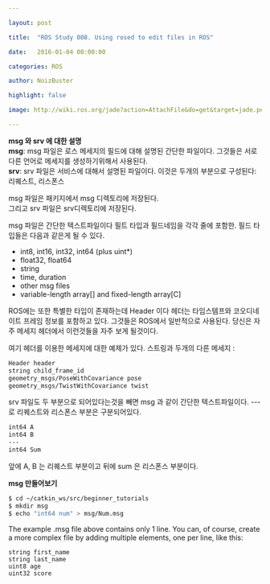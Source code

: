 ```yaml
---

layout: post

title:  "ROS Study 008. Using rosed to edit files in ROS"

date:   2016-01-04 00:00:00

categories: ROS

author: NoizBuster

highlight: false

image: http://wiki.ros.org/jade?action=AttachFile&do=get&target=jade.png

---
```


**msg 와 srv 에 대한 설명**  
**msg**: msg 파일은 로스 메세지의 필드에 대해 설명된 간단한 파일이다. 그것들은 서로 다른 언어로 메세지를 생성하기위해서 사용된다.  
**srv**: srv 파일은 서비스에 대해서 설명된 파일이다. 이것은 두개의 부분으로 구성된다:리퀘스트, 리스폰스

msg 파일은 패키지에서 msg 디렉토리에 저장된다.  
그리고 srv 파일은 srv디렉토리에 저장된다.

msg 파일은 간단한 텍스트파일이다 필트 타입과 필드네임을 각각 줄에 포함한. 필드 타입들은 다음과 같은게 될 수 있다.
- int8, int16, int32, int64 (plus uint*)
- float32, float64
- string
- time, duration
- other msg files
- variable-length array[] and fixed-length array[C]

ROS에는 또한 특별한 타입이 존재하는데 Header 이다 헤더는 타임스템프와 코오디네이트 프레임 정보를 포함하고 있다. 그것들은 ROS에서 일반적으로 사용된다. 당신은 자주 메세지 헤더에서 이런것들을 자주 보게 될것이다.

여기 헤더를 이용한 메세지에 대한 예제가 있다. 스트링과 두개의 다른 메세지 :
```bash
Header header
string child_frame_id
geometry_msgs/PoseWithCovariance pose
geometry_msgs/TwistWithCovariance twist
```

srv 파일도 두 부분으로 되어있다는것을 빼면 msg 과 같이 간단한 텍스트파일이다. ---로 리퀘스트와 리스폰스 부분은 구분되어있다.
```bash
int64 A
int64 B
---
int64 Sum
```
앞에 A, B 는 리퀘스트 부분이고 뒤에 sum 은 리스폰스 부분이다.

**msg 만들어보기**
```bash
$ cd ~/catkin_ws/src/beginner_tutorials
$ mkdir msg
$ echo "int64 num" > msg/Num.msg
```
The example .msg file above contains only 1 line. You can, of course, create a more complex file by adding multiple elements, one per line, like this:
```
string first_name
string last_name
uint8 age
uint32 score
```